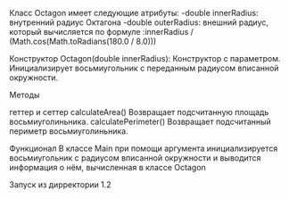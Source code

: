 Класс Octagon имеет следующие атрибуты:
-double innerRadius: внутренний радиус Октагона
-double outerRadius: внешний радиус, который вычисляется по формуле :innerRadius / (Math.cos(Math.toRadians(180.0 / 8.0))) 

Конструктор
Octagon(double innerRadius): Конструктор с параметром. Инициализирует восьмиугольник с переданным радиусом вписанной окружности.

Методы

геттер и сеттер
calculateArea() Возвращает подсчитанную площадь восьмиуголиньника.
calculatePerimeter() Возвращает подсчитанный периметр восьмиуголиньника.

Функционал
В классе Main при помощи аргумента инициализируется восьмиугольник с радиусом вписанной окружности и выводится информация о нём, вычисленная в классе Octagon

Запуск из дирректории 1.2

